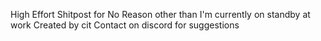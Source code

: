 High Effort Shitpost for No Reason other than I'm currently on standby at work
Created by cit
Contact on discord for suggestions